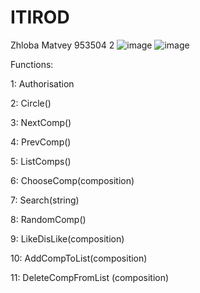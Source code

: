 # ITIROD
Zhloba Matvey 953504 2
![image](https://user-images.githubusercontent.com/56230474/160424874-139f708a-127e-4a32-8f7e-4561ff55ba89.png)
![image](https://user-images.githubusercontent.com/56230474/160424893-50bf1562-71b2-488e-90c7-addc6ee0b0af.png)

 Functions:
 
 1: Authorisation
 
 2: Circle()
 
 3: NextComp()
 
 4: PrevComp()
 
 5: ListComps()
 
 6: ChooseComp(composition)
 
 7: Search(string)
 
 8: RandomComp()
 
 9: LikeDisLike(composition)
 
 10: AddCompToList(composition)
 
 11: DeleteCompFromList (composition)
